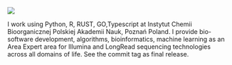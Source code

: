 ![](https://github.com/IBCHgenomic/eVaiutilities/blob/main/logo.png)

I work using Python, R, RUST, GO,Typescript at Instytut Chemii Bioorganicznej Polskiej Akademii Nauk, Poznań Poland. I provide bio-software development, algorithms, bioinformatics, machine learning as an Area Expert area for Illumina and LongRead sequencing technologies across all domains of life. See the commit tag as final release. 
